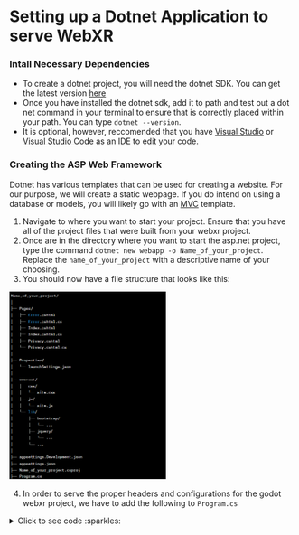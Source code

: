 # Setting up a Dotnet Application to serve WebXR

### Intall Necessary Dependencies
- To create a dotnet project, you will need the dotnet SDK. You can get the latest version [here](https://dotnet.microsoft.com/en-us/download)
- Once you have installed the dotnet sdk, add it to path and test out a dot net command in your terminal to ensure that is correctly placed within your path. You can type `dotnet --version`.
- It is optional, however, reccomended that you have [Visual Studio](https://visualstudio.microsoft.com/#vs-section) or [Visual Studio Code](https://visualstudio.microsoft.com/#vscode-section) as an IDE to edit your code.

### Creating the ASP Web Framework
Dotnet has various templates that can be used for creating a website. For our purpose, we will create a static webpage. If you do intend on using a database or models, you will likely go with an [MVC](https://dotnet.microsoft.com/en-us/apps/aspnet/mvc) template.

1. Navigate to where you want to start your project. Ensure that you have all of the project files that were built from your webxr project.
2. Once are in the directory where you want to start the asp.net project, type the command `dotnet new webapp -o Name_of_your_project`. Replace the `name_of_your_project` with a descriptive name of your choosing.
3. You should now have a file structure that looks like this:
<img src = "Graphics/ASP_File_Layout.png" alt = "Image of the ASP.net file Structure" width = "55%">

4. In order to serve the proper headers and configurations for the godot webxr project, we have to add the following to `Program.cs`

<details>
    <summary>Click to see code :sparkles:</summary>

    
    using Microsoft.Extensions.Options;
    using Microsoft.AspNetCore.Builder;
    using Microsoft.Extensions.DependencyInjection;
    using Microsoft.AspNetCore.StaticFiles;

    var builder = WebApplication.CreateBuilder(args);

    // Add services to the container.
    // (Add any services you need here, like MVC, Razor Pages, etc.)
    builder.Services.AddRazorPages();

    var app = builder.Build();

    // Configure the HTTP request pipeline.
    if (!app.Environment.IsDevelopment())
    {
        app.UseExceptionHandler("/Error");
        // The default HSTS value is 30 days. You may want to change this for production scenarios, see https://aka.ms/aspnetcore-hsts.
        app.UseHsts();
    }

    app.UseHttpsRedirection();

    // Custom Middleware to set Cross-Origin Isolation headers
    app.Use(async (context, next) =>
    {
        context.Response.Headers.Add("Cross-Origin-Opener-Policy", "same-origin");
        context.Response.Headers.Add("Cross-Origin-Embedder-Policy", "require-corp");
        context.Response.Headers.Add("X-Content-Type-Options", "nosniff");
        await next();
    });

    // Configure MIME type mapping for JavaScript files
    var contentTypeProvider = new FileExtensionContentTypeProvider();
    // contentTypeProvider.Mappings[".js"] = "application/javascript"; // Set the MIME type for .js files
    if (!contentTypeProvider.Mappings.ContainsKey(".pck"))
    {
        contentTypeProvider.Mappings[".pck"] = "application/octet-stream";
    }

    app.UseDefaultFiles(new DefaultFilesOptions
    {
        DefaultFileNames = new List<string> { "index.html" } // Godot project's main HTML file
    });

    app.UseStaticFiles(new StaticFileOptions
    {
        ContentTypeProvider = contentTypeProvider
    });

    app.UseRouting();
    app.UseAuthorization();
    app.MapRazorPages();
    app.Run();
    
</details>


